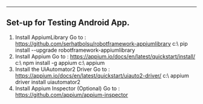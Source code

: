 ---------------------------------------------------------------------
Set-up for Testing Android App.
---------------------------------------------------------------------
1. Install AppiumLibrary
   Go to : https://github.com/serhatbolsu/robotframework-appiumlibrary
   c:\ pip install --upgrade robotframework-appiumlibrary
2. Install Appium
   Go to : https://appium.io/docs/en/latest/quickstart/install/
   c:\ npm install -g appium
   c:\ appium
3. Install the UiAutomator2 Driver
   Go to : https://appium.io/docs/en/latest/quickstart/uiauto2-driver/
   c:\ appium driver install uiautomator2
4. Install Appium Inspector (Optional)
   Go to : https://github.com/appium/appium-inspector
